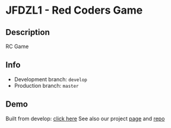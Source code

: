# JFDZL1 - Red Coders Game

## Description
RC Game

## Info
* Development branch: `develop`
* Production branch: `master`

## Demo
Built from develop: [click here](http://red-coders.jfdzl1.is-academy.pl/game)
See also our project [page](http://red-coders.jfdzl1.is-academy.pl) and [repo](https://github.com/infoshareacademy/jfdzl1-red-coders-www)
